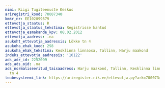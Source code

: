 ```yaml
---
nimi: Riigi Tugiteenuste Keskus
ariregistri_kood: 70007340
kmkr_nr: EE102099579
ettevotja_staatus: R
ettevotja_staatus_tekstina: Registrisse kantud
ettevotja_esmakande_kpv: 08.02.2012
ettevotja_aadress: .na
asukoht_ettevotja_aadressis: Lõkke tn 4
asukoha_ehak_kood: 298
asukoha_ehak_tekstina: Kesklinna linnaosa, Tallinn, Harju maakond
indeks_ettevotja_aadressis: '10122'
ads_adr_id: 2252099
ads_ads_oid: .na
ads_normaliseeritud_taisaadress: Harju maakond, Tallinn, Kesklinna linnaosa, Lõkke
  tn 4
teabesysteemi_link: https://ariregister.rik.ee/ettevotja.py?ark=70007340&ref=rekvisiidid
---
```

